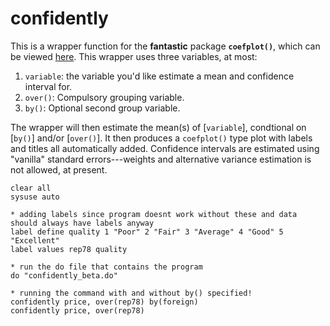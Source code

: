 # confidently

This is a wrapper function for the **fantastic** package **`coefplot()`**, which can be viewed [here](http://repec.sowi.unibe.ch/stata/coefplot/getting-started.html). This wrapper uses three variables, at most: 

1. `variable`: the variable you'd like estimate a mean and confidence interval for.
2. `over()`: Compulsory grouping variable.
3. `by()`: Optional second group variable.

The wrapper will then estimate the mean(s) of [`variable`], condtional on [`by()`] and/or [`over()`]. It then produces a `coefplot()` type plot with labels and titles all automatically added. Confidence intervals are estimated using "vanilla" standard errors---weights and alternative variance estimation is not allowed, at present. 

```
clear all
sysuse auto

* adding labels since program doesnt work without these and data should always have labels anyway
label define quality 1 "Poor" 2 "Fair" 3 "Average" 4 "Good" 5 "Excellent"
label values rep78 quality

* run the do file that contains the program
do "confidently_beta.do"

* running the command with and without by() specified!
confidently price, over(rep78) by(foreign)
confidently price, over(rep78)

```
